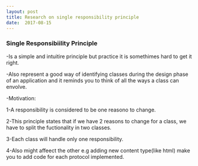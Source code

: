 ```yaml
---
layout: post
title: Research on single responsibility principle
date:  2017-08-15
---
```


### Single Responsibiility Principle
-Is a simple and intuitire principle but practice it is  somethimes hard to get it right.

-Also represent a good way of identifying classes during the design phase of an application and it reminds  you to think of all the ways a class can envolve.

-Motivation:

1-A responsibility is considered to be  one reasono to change.

2-This principle states that if we have 2 reasons to change for a class, we have to split the fuctionality in  two classes.

3-Each class  will handle  only one responsibility.

4-Also might affeect the other e.g adding new content type(like html) make you to add code for each protocol implemented.
